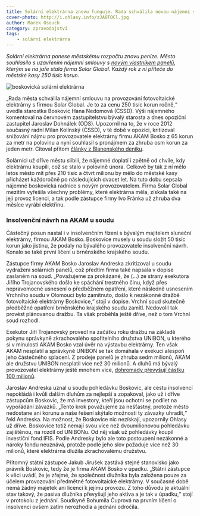 ```yaml
---
title: Solární elektrárna znovu funguje. Rada schválila novou nájemní smlouvu
cover-photo: http://i.ohlasy.info/zJAOTOCl.jpg
author: Marek Osouch
category: zpravodajství
tags:
    - solární elektrárna
---
```


*Solární elektrárna ponese městskému rozpočtu znovu peníze. Město souhlasilo s uzavřením nájemní smlouvy s [novým vlastníkem panelů](http://ohlasy.info/clanky/2016/03/elektrarna-koupena.html), kterým se na jaře stala firma Solar Global. Každý rok z ní přiteče do městské kasy 250 tisíc korun.*

<img src="http://i.ohlasy.info/zJAOTOC.jpg" alt="boskovická solární elektrárna" class="img-responsive img-popup" data-author="Marek Osouch">

„Rada města schválila nájemní smlouvu na provozování fotovoltaické elektrárny s firmou Solar Global. Je to za cenu 250 tisíc korun ročně,“ uvedla starostka Boskovic Hana Nedomová (ČSSD). Výši nájemného komentoval na červnovém zastupitelstvu bývalý starosta a dnes opoziční zastupitel Jaroslav Dohnálek (ODS). Upozornil na to, že v roce 2012 současný radní Milan Kolínský (ČSSD), v té době v opozici, kritizoval snižování nájmu pro provozovatele elektrárny firmu AKAM Bosko z 65 korun za metr na polovinu a nyní souhlasil s pronájmem za zhruba osm korun za jeden metr. Citoval přitom [články z Blanenského deníku](http://blanensky.denik.cz/zpravy_region/nizsi-najem-budou-chtit-vsichni-kritizuje-opozice-radni-20120514.html).

Solárníci už dříve městu slíbili, že nájemné doplatí i zpětně od chvíle, kdy elektrárnu koupili, což se stalo v polovině února. Celkově by tak z ní mělo letos město mít přes 210 tisíc a čtvrt milionu by mělo do městské kasy přicházet každoročně po následujících dvacet let. Na tuto dobu sepsala nájemné boskovická radnice s novým provozovatelem. Firma Solar Global mezitím vyřešila všechny problémy, které elektrárna měla, získala také na její provoz licenci, a tak podle zástupce firmy Ivo Fránka už zhruba dva měsíce vyrábí elektřinu.

### Insolvenční návrh na AKAM u soudu

Částečný posun nastal i v insolvenčním řízení s bývalým majitelem sluneční elektrárny, firmou AKAM Bosko. Boskovice musely u soudu složit 50 tisíc korun jako jistinu, že podaly na bývalého provozovatele insolvenční návrh. Konalo se také první líčení u brněnského krajského soudu.

Zástupce firmy AKAM Bosko Jaroslav Andreska zkritizoval u soudu vydražení solárních panelů, což předtím firma také napsala v dopise zaslaném na soud. „Považujeme za prokázané, že (…) ze strany exekutora Jiřího Trojanovského došlo ke spáchání trestného činu, když přes nepravomocné usnesení o předběžném opatření, které následně usnesením Vrchního soudu v Olomouci bylo zamítnuto, došlo k nezákonné dražbě fotovoltaické elektrárny Boskovice,“ stojí v dopise. Vrchní soud skutečně předběžné opatření brněnského krajského soudu zamítl. Nedovolil tak provést plánovanou dražbu. Ta však proběhla ještě dříve, než o tom Vrchní soud rozhodl.

Exekutor Jiří Trojanovský provedl na začátku roku dražbu na základě pokynu správkyně zkrachovalého spořitelního družstva UNIBON, u kterého si v minulosti AKAM Bosko vzal úvěr na výstavbu elektrárny. Ten však AKAM nesplatil a správkyně UNIBON se tak domáhala v exekuci alespoň jeho částečného splacení. Z prodeje panelů je zhruba sedm milionů, AKAM ale družstvu UNIBON nesplatil více než 30 milionů. A dluhů má bývalý provozovatel elektrárny ještě mnohem více, [dohromady převyšují částku 100 milionů](http://ohlasy.info/clanky/2016/05/insolvence-akam.html).

Jaroslav Andreska uznal u soudu pohledávku Boskovic, ale cestu insolvencí nepokládá i kvůli dalším dluhům za nejlepší a zopakoval, jako už i dříve zástupcům Boskovic, že má investory, kteří jsou ochotni se podílet na vypořádání závazků. „Tento krok považujeme za nešťastný, protože město nedostane ani korunu a naše řešení skýtalo možnosti ty závazky uhradit,“ řekl Andreska. Na možnost, že Boskovice nic nezískají, upozornily Ohlasy už dříve. Boskovice totiž nemají svou více než dvoumilionovou pohledávku zajištěnou, na rozdíl od UNIBONu. Od něj však už pohledávky koupil investiční fond IFIS. Podle Andresky bylo ale toto postoupení nezákonné a nároky fondu neuznává, protože podle jeho slov požaduje více než 30 milionů, které elektrárna dlužila zkrachovalému družstvu.

Přítomný státní zástupce Jakub Jirušek zastává stejné stanovisko jako právník Boskovic, tedy že je firma AKAM Bosko v úpadku. „Státní zástupce k věci uvádí, že je zřejmé, že společnost dlužníka byla založena pouze za účelem provozování předmětné fotovoltaické elektrárny. V současné době nemá žádný majetek ani licenci k jejímu provozu. Z toho důvodu je aktuální stav takový, že pasiva dlužníka převyšují jeho aktiva a je tak v úpadku,“ stojí v protokolu z jednání. Soudkyně Bohumila Čuprová na prvním líčení o insolvenci ovšem zatím nerozhodla a jednání odročila.